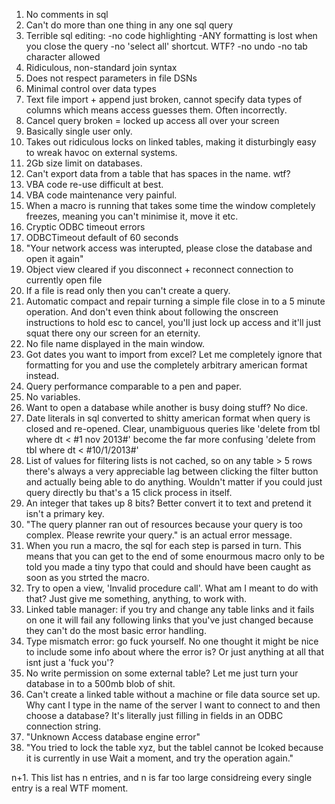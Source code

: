 1. No comments in sql
2. Can't do more than one thing in any one sql query
3. Terrible sql editing:
	-no code highlighting
	-ANY formatting is lost when you close the query
	-no 'select all' shortcut. WTF?
	-no undo
	-no tab character allowed
4. Ridiculous, non-standard join syntax
5. Does not respect parameters in file DSNs
6. Minimal control over data types
7. Text file import + append just broken, cannot specify data types of columns which means access guesses them. Often incorrectly.
8. Cancel query broken = locked up access all over your screen
9. Basically single user only.
10. Takes out ridiculous locks on linked tables, making it disturbingly easy to wreak havoc on external systems.
11. 2Gb size limit on databases.
12. Can't export data from a table that has spaces in the name. wtf?
13. VBA code re-use difficult at best.
14. VBA code maintenance very painful.
15. When a macro is running that takes some time the window completely freezes, meaning you can't minimise it, move it etc.
16. Cryptic ODBC timeout errors
17. ODBCTimeout default of 60 seconds
18. "Your network access was interupted, please close the database and open it again"
19. Object view cleared if you disconnect + reconnect connection to currently open file
20. If a file is read only then you can't create a query.
21. Automatic compact and repair turning a simple file close in to a 5 minute operation. And don't even think about following the onscreen instructions to hold esc to cancel, you'll just lock up access and it'll just squat there ony our screen for an eternity.
22. No file name displayed in the main window.
23. Got dates you want to import from excel? Let me completely ignore that formatting for you and use the completely arbitrary american format instead.
24. Query performance comparable to a pen and paper.
25. No variables.
26. Want to open a database while another is busy doing stuff? No dice.
27. Date literals in sql converted to shitty american format when query is closed and re-opened. Clear, unambiguous queries like 'delete from tbl where dt < #1 nov 2013#' become the far more confusing 'delete from tbl where dt < #10/1/2013#'
28. List of values for filtering lists is not cached, so on any table > 5 rows there's always a very appreciable lag between clicking the filter button and actually being able to do anything. Wouldn't matter if you could just query directly bu that's a 15 click process in itself.
29. An integer that takes up 8 bits? Better convert it to text and pretend it isn't a primary key.
30. "The query planner ran out of resources because your query is too complex. Please rewrite your query." is an actual error message.
31. When you run a macro, the sql for each step is parsed in turn. This means that you can get to the end of some enourmous macro only to be told you made a tiny typo that could and should have been caught as soon as you strted the macro.
32. Try to open a view, 'Invalid procedure call'. What am I meant to do with that? Just give me something, anything, to work with.
33. Linked table manager: if you try and change any table links and it fails on one it will fail any following links that you've just changed because they can't do the most basic error handling.
34. Type mismatch error: go fuck yourself. No one thought it might be nice to include some info about where the error is? Or just anything at all that isnt just a 'fuck you'?
35. No write permission on some external table? Let me just turn your database in to a 500mb blob of shit.
36. Can't create a linked table without a machine or file data source set up. Why cant I type in the name of the server I want to connect to and then choose a database? It's literally just filling in fields in an ODBC connection string.
37. "Unknown Access database engine error"
38. "You tried to lock the table xyz, but the tablel cannot be lcoked because it is currently in use Wait a moment, and try the operation again."

n+1. This list has n entries, and n is far too large considreing every single entry is a real WTF moment.